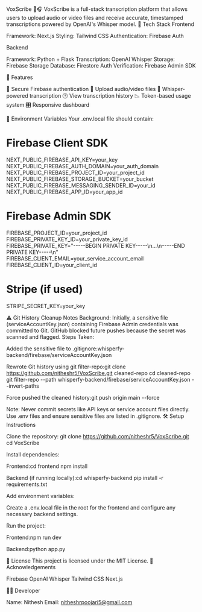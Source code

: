 VoxScribe 📝🎧
VoxScribe is a full-stack transcription platform that allows users to upload audio or video files and receive accurate, timestamped transcriptions powered by OpenAI's Whisper model.
🔧 Tech Stack
Frontend

Framework: Next.js
Styling: Tailwind CSS
Authentication: Firebase Auth

Backend

Framework: Python + Flask
Transcription: OpenAI Whisper
Storage: Firebase Storage
Database: Firestore
Auth Verification: Firebase Admin SDK

🚀 Features

🔐 Secure Firebase authentication
📂 Upload audio/video files
🧠 Whisper-powered transcription
🕒 View transcription history
📉 Token-based usage system
🎛️ Responsive dashboard

🔑 Environment Variables
Your .env.local file should contain:
# Firebase Client SDK
NEXT_PUBLIC_FIREBASE_API_KEY=your_key
NEXT_PUBLIC_FIREBASE_AUTH_DOMAIN=your_auth_domain
NEXT_PUBLIC_FIREBASE_PROJECT_ID=your_project_id
NEXT_PUBLIC_FIREBASE_STORAGE_BUCKET=your_bucket
NEXT_PUBLIC_FIREBASE_MESSAGING_SENDER_ID=your_id
NEXT_PUBLIC_FIREBASE_APP_ID=your_app_id

# Firebase Admin SDK
FIREBASE_PROJECT_ID=your_project_id
FIREBASE_PRIVATE_KEY_ID=your_private_key_id
FIREBASE_PRIVATE_KEY="-----BEGIN PRIVATE KEY-----\n...\n-----END PRIVATE KEY-----\n"
FIREBASE_CLIENT_EMAIL=your_service_account_email
FIREBASE_CLIENT_ID=your_client_id

# Stripe (if used)
STRIPE_SECRET_KEY=your_key

⚠️ Git History Cleanup Notes
Background: Initially, a sensitive file (serviceAccountKey.json) containing Firebase Admin credentials was committed to Git. GitHub blocked future pushes because the secret was scanned and flagged.
Steps Taken:

Added the sensitive file to .gitignore:whisperfy-backend/firebase/serviceAccountKey.json


Rewrote Git history using git filter-repo:git clone https://github.com/nitheshr5/VoxScribe.git cleaned-repo
cd cleaned-repo
git filter-repo --path whisperfy-backend/firebase/serviceAccountKey.json --invert-paths


Force pushed the cleaned history:git push origin main --force



Note: Never commit secrets like API keys or service account files directly. Use .env files and ensure sensitive files are listed in .gitignore.
🛠️ Setup Instructions

Clone the repository:
git clone https://github.com/nitheshr5/VoxScribe.git
cd VoxScribe


Install dependencies:

Frontend:cd frontend
npm install


Backend (if running locally):cd whisperfy-backend
pip install -r requirements.txt




Add environment variables:

Create a .env.local file in the root for the frontend and configure any necessary backend settings.


Run the project:

Frontend:npm run dev


Backend:python app.py





📄 License
This project is licensed under the MIT License.
🙏 Acknowledgements

Firebase
OpenAI Whisper
Tailwind CSS
Next.js

👨‍💻 Developer

Name: Nithesh
Email: nitheshrpoojari5@gmail.com

